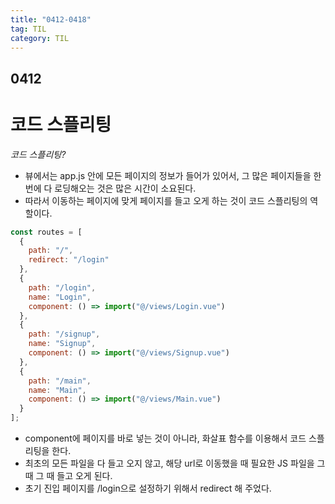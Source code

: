 ```yaml
---
title: "0412-0418"
tag: TIL
category: TIL
---
```

## 0412
# 코드 스플리팅


*코드 스플리팅?*
* 뷰에서는 app.js 안에 모든 페이지의 정보가 들어가 있어서, 그 많은 페이지들을 한 번에 다 로딩해오는 것은 많은 시간이 소요된다.
* 따라서 이동하는 페이지에 맞게 페이지를 들고 오게 하는 것이 코드 스플리팅의 역할이다.

```javascript
const routes = [
  {
    path: "/",
    redirect: "/login"
  },
  {
    path: "/login",
    name: "Login",
    component: () => import("@/views/Login.vue")
  },
  {
    path: "/signup",
    name: "Signup",
    component: () => import("@/views/Signup.vue")
  },
  {
    path: "/main",
    name: "Main",
    component: () => import("@/views/Main.vue")
  }
];
```

* component에 페이지를 바로 넣는 것이 아니라, 화살표 함수를 이용해서 코드 스플리팅을 한다.
* 최초의 모든 파일을 다 들고 오지 않고, 해당 url로 이동했을 때 필요한 JS 파일을 그 때 그 때 들고 오게 된다.
* 초기 진입 페이지를 /login으로 설정하기 위해서 redirect 해 주었다.